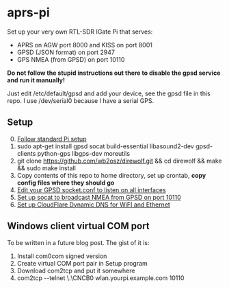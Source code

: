 # aprs-pi

Set up your very own RTL-SDR IGate Pi that serves:
* APRS on AGW port 8000 and KISS on port 8001
* GPSD (JSON format) on port 2947
* GPS NMEA (from GPSD) on port 10110

**Do not follow the stupid instructions out there to disable the gpsd service and run it manually!**

Just edit /etc/default/gpsd and add your device, see the gpsd file in this repo. I use /dev/serial0 because I have a serial GPS.

## Setup
0. [Follow standard Pi setup](https://gist.github.com/T3hUb3rK1tten/806bb851f3de625a835350da3706b2fc)
1. sudo apt-get install gpsd socat build-essential libasound2-dev gpsd-clients python-gps libgps-dev moreutils
2. git clone https://github.com/wb2osz/direwolf.git && cd direwolf && make && sudo make install
3. Copy contents of this repo to home directory, set up crontab, **copy config files where they should go**
4. [Edit your GPSD socket.conf to listen on all interfaces](https://gist.github.com/T3hUb3rK1tten/62834c8ed6b1cf0f3a470410e3651118)
5. [Set up socat to broadcast NMEA from GPSD on port 10110](https://gist.github.com/T3hUb3rK1tten/ab631192d44b57914ab762f5f7d3b71b)
6. [Set up CloudFlare Dynamic DNS for WiFI and Ethernet](https://github.com/T3hUb3rK1tten/ddns-cloudflare)

## Windows client virtual COM port
To be written in a future blog post. The gist of it is:
1. Install com0com signed version
2. Create virtual COM port pair in Setup program
3. Download com2tcp and put it somewhere
4. com2tcp --telnet \\.\CNCB0 wlan.yourpi.example.com 10110
